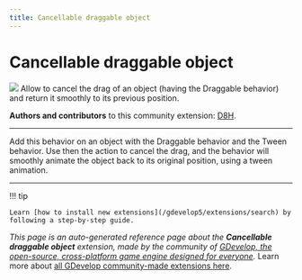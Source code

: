 ```yaml
---
title: Cancellable draggable object
---
```

# Cancellable draggable object

![](https://resources.gdevelop-app.com/assets/Icons/step-backward.svg)
Allow to cancel the drag of an object (having the Draggable behavior) and return it smoothly to its previous position.

**Authors and contributors** to this community extension: [D8H](https://gd.games/D8H).

---

Add this behavior on an object with the Draggable behavior and the Tween behavior. 
Use then the action to cancel the drag, and the behavior will smoothly animate the object back to its original position, using a tween animation.

---

!!! tip

    Learn [how to install new extensions](/gdevelop5/extensions/search) by following a step-by-step guide.

*This page is an auto-generated reference page about the **Cancellable draggable object** extension, made by the community of [GDevelop, the open-source, cross-platform game engine designed for everyone](https://gdevelop.io/).* Learn more about [all GDevelop community-made extensions here](/gdevelop5/extensions).